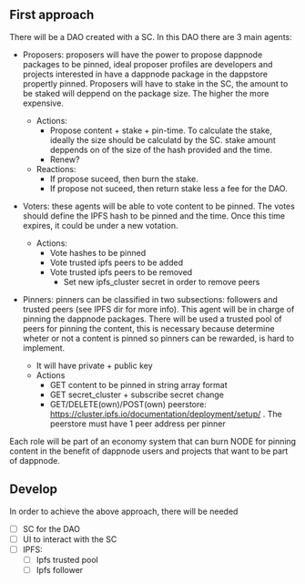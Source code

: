 ## First approach

There will be a DAO created with a SC. In this DAO there are 3 main agents:

- Proposers: proposers will have the power to propose dappnode packages to be pinned, ideal proposer profiles are developers and projects interested in have a dappnode package in the dappstore propertly pinned. Proposers will have to stake in the SC, the amount to be staked will deppend on the package size. The higher the more expensive.

  - Actions:
    - Propose content + stake + pin-time. To calculate the stake, ideally the size should be calculatd by the SC. stake amount deppends on of the size of the hash provided and the time.
    - Renew?
  - Reactions:
    - If propose suceed, then burn the stake.
    - If propose not suceed, then return stake less a fee for the DAO.

- Voters: these agents will be able to vote content to be pinned. The votes should define the IPFS hash to be pinned and the time. Once this time expires, it could be under a new votation.

  - Actions:
    - Vote hashes to be pinned
    - Vote trusted ipfs peers to be added
    - Vote trusted ipfs peers to be removed
      - Set new ipfs_cluster secret in order to remove peers

- Pinners: pinners can be classified in two subsections: followers and trusted peers (see IPFS dir for more info). This agent will be in charge of pinning the dappnode packages. There will be used a trusted pool of peers for pinning the content, this is necessary because determine wheter or not a content is pinned so pinners can be rewarded, is hard to implement.
  - It will have private + public key
  - Actions
    - GET content to be pinned in string array format
    - GET secret_cluster + subscribe secret change
    - GET/DELETE(own)/POST(own) peerstore: https://cluster.ipfs.io/documentation/deployment/setup/ . The peerstore must have 1 peer address per pinner

Each role will be part of an economy system that can burn NODE for pinning content in the benefit of dappnode users and projects that want to be part of dappnode.

## Develop

In order to achieve the above approach, there will be needed

- [ ] SC for the DAO
- [ ] UI to interact with the SC
- [ ] IPFS:
  - [ ] Ipfs trusted pool
  - [ ] Ipfs follower
